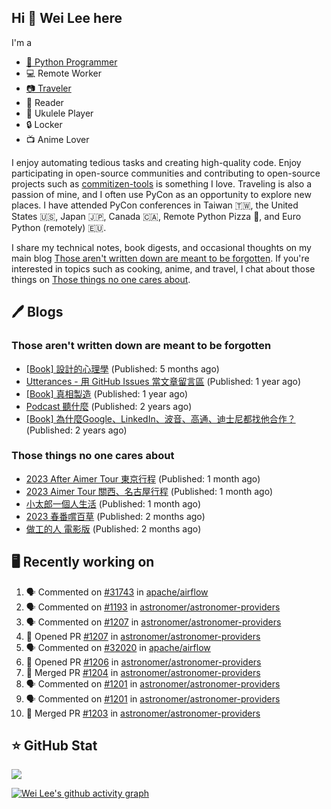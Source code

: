 ## Hi 👋 Wei Lee here

I'm a

* [🐍 Python Programmer](https://pycon-note.wei-lee.me/)
* 💻 Remote Worker
* [📷 Traveler](https://travlog.wei-lee.me/)
* 📖 Reader
* 🎵 Ukulele Player
* 🔒 Locker
* 📺 Anime Lover

I enjoy automating tedious tasks and creating high-quality code. Enjoy participating in open-source communities and contributing to open-source projects such as [commitizen-tools](https://github.com/commitizen-tools) is something I love. Traveling is also a passion of mine, and I often use PyCon as an opportunity to explore new places. I have attended PyCon conferences in Taiwan 🇹🇼, the United States 🇺🇸, Japan 🇯🇵, Canada 🇨🇦, Remote Python Pizza 🍕, and Euro Python (remotely) 🇪🇺.

I share my technical notes, book digests, and occasional thoughts on my main blog [Those aren't written down are meant to be forgotten](https://blog.wei-lee.me/). If you're interested in topics such as cooking, anime, and travel, I chat about those things on [Those things no one cares about](https://travlog.wei-lee.me/).

## 🖊️ Blogs

### Those aren't written down are meant to be forgotten

* [[Book] 設計的心理學](https://blog.wei-lee.me/posts/book/2023/01/the-design-of-everyday-things) (Published: 5 months ago)
* [Utterances - 用 GitHub Issues 當文章留言區](https://blog.wei-lee.me/posts/tech/2022/02/use-github-issues-as-comment-system) (Published: 1 year ago)
* [[Book] 真相製造](https://blog.wei-lee.me/posts/book/2022/02/reality-is-business) (Published: 1 year ago)
* [Podcast 聽什麼](https://blog.wei-lee.me/posts/gossiping/2021/12/podcast-i-listen-to) (Published: 2 years ago)
* [[Book] 為什麼Google、LinkedIn、波音、高通、迪士尼都找他合作？](https://blog.wei-lee.me/posts/book/2021/12/pitch-anyting) (Published: 2 years ago)

### Those things no one cares about

* [2023 After Aimer Tour 東京行程](https://travlog.wei-lee.me/posts/travel/2023/05/2023-after-aimer-tour-tokyo-itinerary) (Published: 1 month ago)
* [2023 Aimer Tour 關西、名古屋行程](https://travlog.wei-lee.me/posts/travel/2023/05/2023-aimer-tour-kansai-nagoya-itinerary) (Published: 1 month ago)
* [小太郎一個人生活](https://travlog.wei-lee.me/posts/review/2023/05/kotaro-lives-alone) (Published: 1 month ago)
* [2023 春番嚐百草](https://travlog.wei-lee.me/posts/review/2023/04/what-i-will-watch-in-2023-sprint) (Published: 2 months ago)
* [做工的人 電影版](https://travlog.wei-lee.me/posts/review/2023/04/workers-the-movie) (Published: 2 months ago)

## 🖥️ Recently working on

1. 🗣 Commented on [#31743](https://github.com/apache/airflow/issues/31743) in [apache/airflow](https://github.com/apache/airflow)
2. 🗣 Commented on [#1193](https://github.com/astronomer/astronomer-providers/issues/1193) in [astronomer/astronomer-providers](https://github.com/astronomer/astronomer-providers)
3. 🗣 Commented on [#1207](https://github.com/astronomer/astronomer-providers/issues/1207) in [astronomer/astronomer-providers](https://github.com/astronomer/astronomer-providers)
4. 💪 Opened PR [#1207](https://github.com/astronomer/astronomer-providers/pull/1207) in [astronomer/astronomer-providers](https://github.com/astronomer/astronomer-providers)
5. 🗣 Commented on [#32020](https://github.com/apache/airflow/issues/32020) in [apache/airflow](https://github.com/apache/airflow)
6. 💪 Opened PR [#1206](https://github.com/astronomer/astronomer-providers/pull/1206) in [astronomer/astronomer-providers](https://github.com/astronomer/astronomer-providers)
7. 🎉 Merged PR [#1204](https://github.com/astronomer/astronomer-providers/pull/1204) in [astronomer/astronomer-providers](https://github.com/astronomer/astronomer-providers)
8. 🗣 Commented on [#1201](https://github.com/astronomer/astronomer-providers/issues/1201) in [astronomer/astronomer-providers](https://github.com/astronomer/astronomer-providers)
9. 🗣 Commented on [#1201](https://github.com/astronomer/astronomer-providers/issues/1201) in [astronomer/astronomer-providers](https://github.com/astronomer/astronomer-providers)
10. 🎉 Merged PR [#1203](https://github.com/astronomer/astronomer-providers/pull/1203) in [astronomer/astronomer-providers](https://github.com/astronomer/astronomer-providers)


## ⭐ GitHub Stat
[![](https://github-readme-stats.vercel.app/api?username=Lee-W&show_icons=true&hide_title=true&cache_seconds=86400)](https://github.com/anuraghazra/github-readme-stats)

[![Wei Lee's github activity graph](https://github-readme-activity-graph.vercel.app/graph?username=Lee-W&theme=dracula)](https://github.com/ashutosh00710/github-readme-activity-graph)
